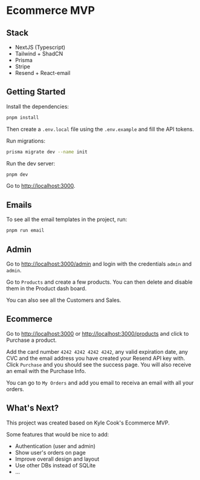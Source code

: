 # Ecommerce MVP

## Stack

- NextJS (Typescript)
- Tailwind + ShadCN
- Prisma
- Stripe
- Resend + React-email

## Getting Started

Install the dependencies:

```bash
pnpm install
```

Then create a `.env.local` file using the `.env.example` and fill the API tokens.

Run migrations:

```bash
prisma migrate dev --name init
```

Run the dev server:

```bash
pnpm dev
```

Go to [http://localhost:3000](http://localhost:3000).

## Emails

To see all the email templates in the project, run:

```bash
pnpm run email
```

## Admin

Go to [http://localhost:3000/admin](http://localhost:3000/admin) and login with the credentials `admin` and `admin`.

Go to `Products` and create a few products. You can then delete and disable them in the Product dash board.

You can also see all the Customers and Sales.

## Ecommerce

Go to [http://localhost:3000](http://localhost:3000) or [http://localhost:3000/products](http://localhost:3000/products) and click to Purchase a product.

Add the card number `4242 4242 4242 4242`, any valid expiration date, any CVC and the email address you have created your Resend API key with. Click `Purchase` and you should see the success page. You will also receive an email with the Purchase Info.

You can go to `My Orders` and add you email to receiva an email with all your orders.

## What's Next?

This project was created based on Kyle Cook's Ecommerce MVP.

Some features that would be nice to add:

- Authentication (user and admin)
- Show user's orders on page
- Improve overall design and layout
- Use other DBs instead of SQLite
- ...
